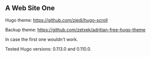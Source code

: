 ## A Web Site One

Hugo theme: https://github.com/zjedi/hugo-scroll

Backup theme: https://github.com/zetxek/adritian-free-hugo-theme

In case the first one wouldn't work.

Tested Hugo versions: 0.113.0 and 0.110.0.